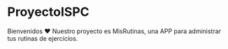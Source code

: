 # ProyectoISPC
Bienvenidos ♥
Nuestro proyecto es MisRutinas, una APP para administrar tus rutinas de ejercicios.
